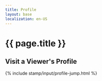 ```yaml
---
title: Profile
layout: base
localization: en-US
---
```


# {{ page.title }}

## Visit a Viewer's Profile

{% include stamp/input/profile-jump.html %}